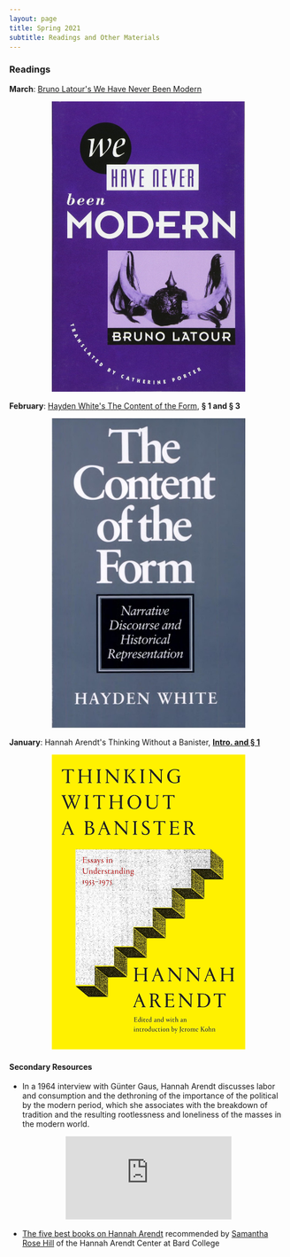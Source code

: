 ```yaml
---
layout: page
title: Spring 2021
subtitle: Readings and Other Materials
---
```


### Readings 
**March**: [Bruno Latour's We Have Never Been Modern](https://outlookuga-my.sharepoint.com/:b:/g/personal/hy06648_uga_edu/EWM89HkWuHpGlIjaMfICs9kB3tPSb_QDF1606SAWLCImGA?e=jLaElr)

<p align="center">
<img src="/assets/img/latour.jpg" width="350">
</p>


**February**: [Hayden White's The Content of the Form](https://outlookuga-my.sharepoint.com/:b:/g/personal/hy06648_uga_edu/EU5J15lvtHpCnPeEdEVuB4YBaEqGg1b8NZtxW0W1aAuO1g?e=B2yjlX), **&sect; 1 and &sect; 3**

<p align="center">
<img src="/assets/img/white.jpg" width="350">
</p>



**January**: Hannah Arendt's Thinking Without a Banister, [**Intro. and &sect; 1**](https://outlookuga-my.sharepoint.com/:b:/g/personal/hy06648_uga_edu/EXsuVIUkqM9CoorykCz6w80BH4dpyMgPnURFtiNLL6dwxg?e=yruK1V)

<p align="center">
<img src="/assets/img/banister.jpg" width="350">
</p>


#### Secondary Resources

* In a 1964 interview with Günter Gaus, Hannah Arendt discusses labor and consumption and the dethroning of the importance of the political by the modern period, which she associates with the breakdown of tradition and the resulting rootlessness and loneliness of the masses in the modern world.


<div class="h_iframe" align="center">  
<iframe width="auto" height="auto" src="https://www.youtube.com/embed/MgzRY23qeYs" frameborder="0" allowfullscreen></iframe>
</div>


* [The five best books on Hannah Arendt](https://fivebooks.com/best-books/hannah-arendt-samantha-rose-hill/) recommended by [Samantha Rose Hill](https://www.samantharosehill.com/) of the Hannah Arendt Center at Bard College


